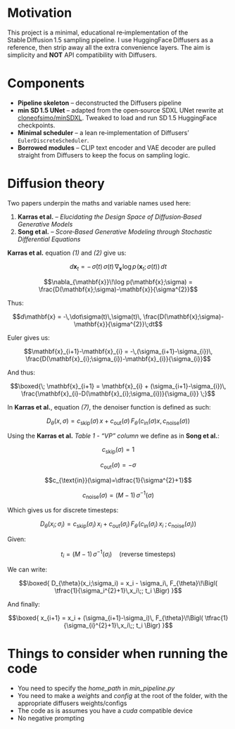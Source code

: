 # Motivation

This project is a minimal, educational re‑implementation of the Stable Diffusion 1.5 sampling pipeline. I use HuggingFace Diffusers as a reference, then strip away all the extra convenience layers. The aim is simplicity and **NOT** API compatibility with Diffusers.

# Components

* **Pipeline skeleton** – deconstructed the Diffusers pipeline
* **min SD 1.5 UNet** – adapted from the open‑source SDXL UNet rewrite at [cloneofsimo/minSDXL](https://github.com/cloneofsimo/minSDXL). Tweaked to load and run SD 1.5 HuggingFace checkpoints.
* **Minimal scheduler** – a lean re‑implementation of Diffusers’ `EulerDiscreteScheduler`. 
* **Borrowed modules** – CLIP text encoder and VAE decoder are pulled straight from Diffusers to keep the focus on sampling logic.

# Diffusion theory

Two papers underpin the maths and variable names used here:

1. **Karras et al.** – *Elucidating the Design Space of Diffusion‑Based Generative Models*  
2. **Song et al.** – *Score‑Based Generative Modeling through Stochastic Differential Equations*

**Karras et al.** equation *(1)* and *(2)* give us:
```math
d\mathbf{x}_t = -\,\dot\sigma(t)\,\sigma(t)\,
\nabla_{\mathbf{x}}\!\log p\!\bigl(\mathbf{x}_t;\,\sigma(t)\bigr)\,dt
```

```math
\nabla_{\mathbf{x}}\!\log p(\mathbf{x};\sigma)
      = \frac{D(\mathbf{x};\sigma)-\mathbf{x}}{\sigma^{2}}
```

Thus:
```math
d\mathbf{x} = -\,\dot\sigma(t)\,\sigma(t)\,
\frac{D(\mathbf{x};\sigma)-\mathbf{x}}{\sigma^{2}}\;dt
```

Euler gives us:
```math
\mathbf{x}_{i+1}-\mathbf{x}_{i}
   = -\,(\sigma_{i+1}-\sigma_{i})\,
     \frac{D(\mathbf{x}_{i};\sigma_{i})-\mathbf{x}_{i}}{\sigma_{i}}
```

And thus:
```math
\boxed{\;
\mathbf{x}_{i+1}
  = \mathbf{x}_{i}
  + (\sigma_{i+1}-\sigma_{i})\,
    \frac{\mathbf{x}_{i}-D(\mathbf{x}_{i};\sigma_{i})}{\sigma_{i}}
\;}
```

In **Karras et al.**, equation *(7)*, the denoiser function is defined as such:
```math
D_{\theta}(x,\sigma)
   = c_{\text{skip}}(\sigma)\,x
   + c_{\text{out}}(\sigma)\,
     F_{\theta}\!\bigl(c_{\text{in}}(\sigma)x,
                       c_{\text{noise}}(\sigma)\bigr)
```

Using the **Karras et al.** *Table 1 - “VP” column* we define as in **Song et al.**:
```math
c_{\text{skip}}(\sigma)=1
```
```math
c_{\text{out}}(\sigma)=-\sigma
```
```math
c_{\text{in}}(\sigma)=\dfrac{1}{\sigma^{2}+1}
```
```math
c_{\text{noise}}(\sigma)=\bigl(M-1\bigr)\,\sigma^{-1}(\sigma)
```

Which gives us for discrete timesteps:
```math
D_{\theta}(x_i;\sigma_i)
  = c_{\text{skip}}(\sigma_i)\,x_i
  + c_{\text{out}}(\sigma_i)\,
    F_{\theta}\!\bigl(
      c_{\text{in}}(\sigma_i)\,x_i\;;
      c_{\text{noise}}(\sigma_i)
    \bigr)
```

Given:
```math
t_i = (M-1)\,\sigma^{-1}(\sigma_i) \quad\text{(reverse timesteps)}
```

We can write:
```math
\boxed{
D_{\theta}(x_i;\sigma_i)
  = x_i
    - \sigma_i\,
      F_{\theta}\!\Bigl(
        \tfrac{1}{\sigma_i^{2}+1}\,x_i\;;
        t_i
      \Bigr)
}
```

And finally:
```math
\boxed{
x_{i+1}
  = x_i
    + (\sigma_{i+1}-\sigma_i)\,
      F_{\theta}\!\Bigl(
        \tfrac{1}{\sigma_{i}^{2}+1}\,x_i\;;
        t_i
      \Bigr)
}
```

# Things to consider when running the code

* You need to specify the *home_path* in *min_pipeline.py*
* You need to make a *weights* and *config* at the root of the folder, with the appropriate diffusers weights/configs
* The code as is assumes you have a *cuda* compatible device
* No negative prompting